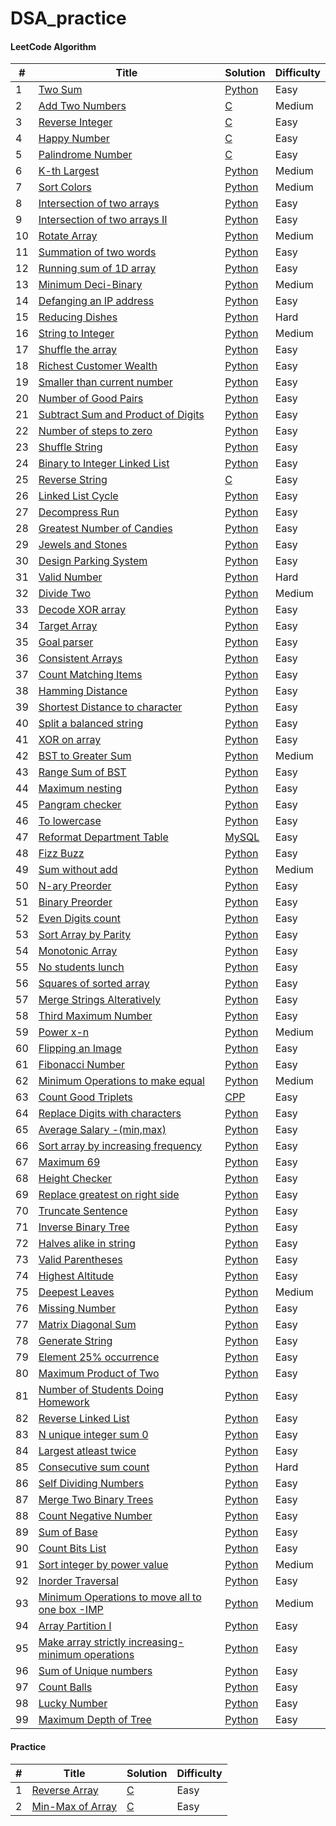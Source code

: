 # DSA_practice

#### LeetCode Algorithm

| # | Title | Solution | Difficulty |
|---| ----- | -------- | ---------- |
|1|[Two Sum](https://leetcode.com/problems/two-sum/) | [Python](./Two_Sum.py)|Easy|
|2|[Add Two Numbers](https://leetcode.com/problems/add-two-numbers/) | [C](./Add_Two_number.c)|Medium|
|3|[Reverse Integer](https://leetcode.com/problems/reverse-integer/) | [C](./Reverse_Integer.c)|Easy|
|4|[Happy Number](https://leetcode.com/problems/happy-number/)| [C](./Happy_Number.c)|Easy|
|5|[Palindrome Number](https://leetcode.com/problems/palindrome-number/)| [C](./Palindrome_Number.c)|Easy|
|6|[K-th Largest](https://leetcode.com/problems/kth-largest-element-in-an-array/)| [Python](./kth_largest.py)|Medium|
|7|[Sort Colors](https://leetcode.com/problems/sort-colors/)| [Python](./Sort_Colors.py)|Medium|
|8|[Intersection of two arrays](https://leetcode.com/problems/intersection-of-two-arrays/)| [Python](./Intersection_Two_Arrays_No_Dup.py)|Easy|
|9|[Intersection of two arrays II](https://leetcode.com/problems/intersection-of-two-arrays-ii/submissions/)| [Python](./Intersection_Two_Arrays_2.py)|Easy|
|10|[Rotate Array](https://leetcode.com/problems/rotate-array/)| [Python](./Rotate_Array.py)|Medium|
|11|[Summation of two words](https://leetcode.com/problems/check-if-word-equals-summation-of-two-words/)| [Python](./Summation_of_two_words.py)|Easy|
|12|[Running sum of 1D array](https://leetcode.com/problems/running-sum-of-1d-array/)| [Python](./Running_Sum_Array.py)|Easy|
|13|[Minimum Deci-Binary](https://leetcode.com/problems/partitioning-into-minimum-number-of-deci-binary-numbers/)| [Python](./Minimum_DeciBinary.py)|Medium|
|14|[Defanging an IP address](https://leetcode.com/problems/defanging-an-ip-address/)| [Python](./Defanging_IP_Address.py)|Easy|
|15|[Reducing Dishes](https://leetcode.com/problems/reducing-dishes/)| [Python](./Reducing_Dishes.py)|Hard|
|16|[String to Integer](https://leetcode.com/problems/string-to-integer-atoi/)| [Python](./string_to_atoi.py)|Medium|
|17|[Shuffle the array](https://leetcode.com/problems/shuffle-the-array/) | [Python](./Shuffle_the_array.py)|Easy|
|18|[Richest Customer Wealth](https://leetcode.com/problems/richest-customer-wealth/) | [Python](./Richest_Customer_Wealth.py)|Easy|
|19|[Smaller than current number](https://leetcode.com/problems/how-many-numbers-are-smaller-than-the-current-number/) | [Python](./Smaller_than_current_number.py)|Easy|
|20|[Number of Good Pairs](https://leetcode.com/problems/number-of-good-pairs/) | [Python](./Good_Pairs.py)|Easy|
|21|[Subtract Sum and Product of Digits](https://leetcode.com/problems/subtract-the-product-and-sum-of-digits-of-an-integer/) | [Python](./Sub_Pdt_Sum.py)|Easy|
|22|[Number of steps to zero](https://leetcode.com/problems/number-of-steps-to-reduce-a-number-to-zero/) | [Python](./Number_of_steps_zero.py)|Easy|
|23|[Shuffle String](https://leetcode.com/problems/shuffle-string/) | [Python](./Shuffling_String.py)|Easy|
|24|[Binary to Integer Linked List](https://leetcode.com/problems/convert-binary-number-in-a-linked-list-to-integer/) | [Python](./Binary_Int_LL.py)|Easy|
|25|[Reverse String](https://leetcode.com/problems/reverse-string/) | [C](./Reverse_String.c)|Easy|
|26|[Linked List Cycle](https://leetcode.com/problems/linked-list-cycle/) | [Python](./Linked_List_Cycle.py)|Easy|
|27|[Decompress Run](https://leetcode.com/problems/decompress-run-length-encoded-list/) | [Python](./Decompress_Run.py)|Easy|
|28|[Greatest Number of Candies](https://leetcode.com/problems/kids-with-the-greatest-number-of-candies/) | [Python](./Kids_With_greatest.py)|Easy|
|29|[Jewels and Stones](https://leetcode.com/problems/jewels-and-stones/submissions/) | [Python](./Jewels_Stones.py)|Easy|
|30|[Design Parking System](https://leetcode.com/problems/design-parking-system/) | [Python](./Design_Parking.py)|Easy|
|31|[Valid Number](https://leetcode.com/problems/valid-number/) | [Python](./Valid_Number.py)|Hard|
|32|[Divide Two](https://leetcode.com/problems/divide-two-integers/)| [Python](./Divide_two.py)|Medium|
|33|[Decode XOR array](https://leetcode.com/problems/decode-xored-array/) | [Python](./Decode_XORed.py)|Easy|
|34|[Target Array](https://leetcode.com/problems/create-target-array-in-the-given-order/) | [Python](./Target_Arr.py)|Easy|
|35|[Goal parser](https://leetcode.com/problems/goal-parser-interpretation/) | [Python](./Goal_parser.py)|Easy|
|36|[Consistent Arrays](https://leetcode.com/problems/count-the-number-of-consistent-strings/) | [Python](./consistent_strings.py)|Easy|
|37|[Count Matching Items](https://leetcode.com/problems/count-items-matching-a-rule/) | [Python](./Count_Items_Match.py)|Easy|
|38|[Hamming Distance](https://leetcode.com/problems/hamming-distance/) | [Python](./Hamming_Dist.py)|Easy|
|39|[Shortest Distance to character](https://leetcode.com/problems/shortest-distance-to-a-character/) | [Python](./Shortest_Dist_to_char.py)|Easy|
|40|[Split a balanced string](https://leetcode.com/problems/split-a-string-in-balanced-strings/) | [Python](./Balanced_Str_Split.py)|Easy|
|41|[XOR on array](https://leetcode.com/problems/xor-operation-in-an-array/) | [Python](./Xor_array.py)|Easy|
|42|[BST to Greater Sum](https://leetcode.com/problems/binary-search-tree-to-greater-sum-tree/) | [Python](./BST_greater.py)|Medium|
|43|[Range Sum of BST](https://leetcode.com/problems/range-sum-of-bst/) | [Python](./Range_Sum_BST.py)|Easy|
|44|[Maximum nesting](https://leetcode.com/problems/maximum-nesting-depth-of-the-parentheses/) | [Python](./Maximum_Nesting.py)|Easy|
|45|[Pangram checker](https://leetcode.com/problems/check-if-the-sentence-is-pangram/) | [Python](./Panagram.py)|Easy|
|46|[To lowercase](https://leetcode.com/problems/to-lower-case/) | [Python](./To_Lower.py)|Easy|
|47|[Reformat Department Table](https://leetcode.com/problems/reformat-department-table/) | [MySQL](./Reformat_Dept_Table.txt)|Easy|
|48|[Fizz Buzz](https://leetcode.com/problems/fizz-buzz/) | [Python](./FizzzBuzz.py)|Easy|
|49|[Sum without add](https://leetcode.com/problems/sum-of-two-integers/) | [Python](./Sum_without_add.py)|Medium|
|50|[N-ary Preorder](https://leetcode.com/problems/n-ary-tree-preorder-traversal/) | [Python](./N-ary_Preorder.py)|Easy|
|51|[Binary Preorder](https://leetcode.com/problems/binary-tree-preorder-traversal/) | [Python](./Binary_Preorder.py)|Easy|
|52|[Even Digits count](https://leetcode.com/problems/find-numbers-with-even-number-of-digits/) | [Python](./Even_digits.py)|Easy|
|53|[Sort Array by Parity](https://leetcode.com/problems/sort-array-by-parity/) | [Python](./Array_Parity.py)|Easy|
|54|[Monotonic Array](https://leetcode.com/problems/monotonic-array/) | [Python](./Monotonic_Array.py)|Easy|
|55|[No students lunch](https://leetcode.com/problems/number-of-students-unable-to-eat-lunch/) | [Python](./No_Students_Lunch.py)|Easy|
|56|[Squares of sorted array](https://leetcode.com/problems/squares-of-a-sorted-array/) | [Python](./Sorted_Squares.py)|Easy|
|57|[Merge Strings Alteratively](https://leetcode.com/problems/merge-strings-alternately/) | [Python](./Merge_Sorted_Strings.py)|Easy|
|58|[Third Maximum Number](https://leetcode.com/problems/third-maximum-number/) | [Python](./Third_Max.py)|Easy|
|59|[Power x-n](https://leetcode.com/problems/powx-n/) | [Python](./Powx_n.py)|Medium|
|60|[Flipping an Image](https://leetcode.com/problems/flipping-an-image/) | [Python](./Flipping_Image.py)|Easy|
|61|[Fibonacci Number](https://leetcode.com/problems/fibonacci-number/) | [Python](./Fib_Num.py)|Easy|
|62|[Minimum Operations to make equal](https://leetcode.com/problems/minimum-operations-to-make-array-equal/) | [Python](./Minimum_Op_equal.py)|Medium|
|63|[Count Good Triplets](https://leetcode.com/problems/count-good-triplets/) | [CPP](./Good_Triplets.cpp)|Easy|
|64|[Replace Digits with characters](https://leetcode.com/problems/replace-all-digits-with-characters/) | [Python](./Replace_Dig_Alpha.py)|Easy|
|65|[Average Salary -(min,max)](https://leetcode.com/problems/average-salary-excluding-the-minimum-and-maximum-salary/) | [Python](./Average_Salary.py)|Easy|
|66|[Sort array by increasing frequency](https://leetcode.com/problems/sort-array-by-increasing-frequency/) | [Python](./Sor_increasing_order.py)|Easy|
|67|[Maximum 69](https://leetcode.com/problems/maximum-69-number/) | [Python](./Max_69.py)|Easy|
|68|[Height Checker](https://leetcode.com/problems/height-checker/) | [Python](./Height_Checker.py)|Easy|
|69|[Replace greatest on right side](https://leetcode.com/problems/replace-elements-with-greatest-element-on-right-side/) | [Python](./Replace_Elements_Right.py)|Easy|
|70|[Truncate Sentence](https://leetcode.com/problems/truncate-sentence/) | [Python](./Truncate_Sentence.py)|Easy|
|71|[Inverse Binary Tree](https://leetcode.com/problems/invert-binary-tree/) | [Python](./Inverse_Tree.py)|Easy|
|72|[Halves alike in string](https://leetcode.com/problems/determine-if-string-halves-are-alike/) | [Python](./Halves_alike.py)|Easy|
|73|[Valid Parentheses](https://leetcode.com/problems/valid-parentheses/) | [Python](./Valid_Parentheses.py)|Easy|
|74|[Highest Altitude](https://leetcode.com/problems/find-the-highest-altitude/) | [Python](./Highest_Altitude.py)|Easy|
|75|[Deepest Leaves](https://leetcode.com/problems/deepest-leaves-sum/) | [Python](./Highest_Altitude.py)|Medium|
|76|[Missing Number](https://leetcode.com/problems/missing-number/) | [Python](./Missing_Number.py)|Easy|
|77|[Matrix Diagonal Sum](https://leetcode.com/problems/matrix-diagonal-sum/) | [Python](./Matrix_Diagonal_Sum.py)|Easy|
|78|[Generate String](https://leetcode.com/problems/generate-a-string-with-characters-that-have-odd-counts/) | [Python](./Generate_String.py)|Easy|
|79|[Element 25% occurrence](https://leetcode.com/problems/element-appearing-more-than-25-in-sorted-array/) | [Python](./Elem_25_Occur.py)|Easy|
|80|[Maximum Product of Two](https://leetcode.com/problems/maximum-product-of-two-elements-in-an-array/) | [Python](./Max_Product_two.py)|Easy|
|81|[Number of Students Doing Homework](https://leetcode.com/problems/number-of-students-doing-homework-at-a-given-time/) | [Python](./Num_Students_Homework.py)|Easy|
|82|[Reverse Linked List](https://leetcode.com/problems/reverse-linked-list/) | [Python](./Reverse_Linked_List.py)|Easy|
|83|[N unique integer sum 0](https://leetcode.com/problems/find-n-unique-integers-sum-up-to-zero/) | [Python](./N_unique_integers_to_0.py)|Easy|
|84|[Largest atleast twice](https://leetcode.com/problems/largest-number-at-least-twice-of-others/) | [Python](./Largest_atleast_twice.py)|Easy|
|85|[Consecutive sum count](https://leetcode.com/problems/consecutive-numbers-sum/) | [Python](./Consecutive_Sum.py)|Hard|
|86|[Self Dividing Numbers](https://leetcode.com/problems/self-dividing-numbers/) | [Python](./Self_Dividing.py)|Easy|
|87|[Merge Two Binary Trees](https://leetcode.com/problems/merge-two-binary-trees/) | [Python](./Merge_Binary_Trees.py)|Easy|
|88|[Count Negative Number](https://leetcode.com/problems/count-negative-numbers-in-a-sorted-matrix/) | [Python](./Count_negative_num.py)|Easy|
|89|[Sum of Base](https://leetcode.com/problems/sum-of-digits-in-base-k/) | [Python](./Sum_Base.py)|Easy|
|90|[Count Bits List](https://leetcode.com/problems/counting-bits/) | [Python](./Count_Bit.py)|Easy|
|91|[Sort integer by power value](https://leetcode.com/problems/sort-integers-by-the-power-value/) | [Python](./Sort_Power_value.py)|Medium|
|92|[Inorder Traversal](https://leetcode.com/problems/binary-tree-inorder-traversal/) | [Python](./Inorder_Traversal.py)|Easy|
|93|[Minimum Operations to move all to one box -IMP](https://leetcode.com/problems/minimum-number-of-operations-to-move-all-balls-to-each-box/) | [Python](./Min_op_all_boxes.py)|Medium|
|94|[Array Partition I](https://leetcode.com/problems/array-partition-i/) | [Python](./Array_Pair.py)|Easy|
|95|[Make array strictly increasing-minimum operations](https://leetcode.com/problems/minimum-operations-to-make-the-array-increasing/) | [Python](./Min_Op_Strictly_Inc.py)|Easy|
|96|[Sum of Unique numbers](https://leetcode.com/problems/sum-of-unique-elements/) | [Python](./Sum_unique.py)|Easy|
|97|[Count Balls](https://leetcode.com/problems/maximum-number-of-balls-in-a-box/) | [Python](./Count_Balls.py)|Easy|
|98|[Lucky Number](https://leetcode.com/problems/maximum-number-of-balls-in-a-box/) | [Python](./Lucky_Number.py)|Easy|
|99|[Maximum Depth of Tree](https://leetcode.com/problems/maximum-depth-of-binary-tree/) | [Python](./Max_Depth_Tree.py)|Easy|

#### Practice
| # | Title | Solution | Difficulty |
|---| ----- | -------- | ---------- |
|1|[Reverse Array](https://www.geeksforgeeks.org/write-a-program-to-reverse-an-array-or-string/) | [C](./Reverse_Array.c)|Easy|
|2|[Min-Max of Array](https://www.geeksforgeeks.org/maximum-and-minimum-in-an-array/) | [C](./Find_Min_Max_array.c)|Easy|
